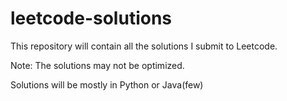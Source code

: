 # leetcode-solutions

This repository will contain all the solutions I submit to Leetcode. 

Note: The solutions may not be optimized.

Solutions will be mostly in Python or Java(few)
